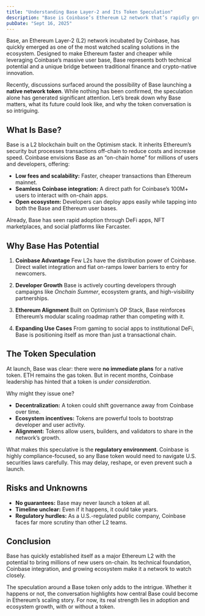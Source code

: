 ```yaml
---
title: "Understanding Base Layer-2 and Its Token Speculation"
description: "Base is Coinbase’s Ethereum L2 network that’s rapidly growing in adoption, with strong potential for mainstream on-chain use and ongoing speculation about a possible native token."
pubDate: "Sept 16, 2025"
---
```


Base, an Ethereum Layer-2 (L2) network incubated by Coinbase, has quickly emerged as one of the most watched scaling solutions in the ecosystem. Designed to make Ethereum faster and cheaper while leveraging Coinbase’s massive user base, Base represents both technical potential and a unique bridge between traditional finance and crypto-native innovation.

Recently, discussions surfaced around the possibility of Base launching a **native network token**. While nothing has been confirmed, the speculation alone has generated significant attention. Let’s break down why Base matters, what its future could look like, and why the token conversation is so intriguing.

## What Is Base?

Base is a L2 blockchain built on the Optimism stack. It inherits Ethereum’s security but processes transactions off-chain to reduce costs and increase speed. Coinbase envisions Base as an “on-chain home” for millions of users and developers, offering:

- **Low fees and scalability:** Faster, cheaper transactions than Ethereum mainnet.
- **Seamless Coinbase integration:** A direct path for Coinbase’s 100M+ users to interact with on-chain apps.
- **Open ecosystem:** Developers can deploy apps easily while tapping into both the Base and Ethereum user bases.

Already, Base has seen rapid adoption through DeFi apps, NFT marketplaces, and social platforms like Farcaster.

## Why Base Has Potential

1. **Coinbase Advantage**
   Few L2s have the distribution power of Coinbase. Direct wallet integration and fiat on-ramps lower barriers to entry for newcomers.

2. **Developer Growth**
   Base is actively courting developers through campaigns like _Onchain Summer_, ecosystem grants, and high-visibility partnerships.

3. **Ethereum Alignment**
   Built on Optimism’s OP Stack, Base reinforces Ethereum’s modular scaling roadmap rather than competing with it.

4. **Expanding Use Cases**
   From gaming to social apps to institutional DeFi, Base is positioning itself as more than just a transactional chain.

## The Token Speculation

At launch, Base was clear: there were **no immediate plans** for a native token. ETH remains the gas token. But in recent months, Coinbase leadership has hinted that a token is _under consideration_.

Why might they issue one?

- **Decentralization:** A token could shift governance away from Coinbase over time.
- **Ecosystem incentives:** Tokens are powerful tools to bootstrap developer and user activity.
- **Alignment:** Tokens allow users, builders, and validators to share in the network’s growth.

What makes this speculative is the **regulatory environment**. Coinbase is highly compliance-focused, so any Base token would need to navigate U.S. securities laws carefully. This may delay, reshape, or even prevent such a launch.

## Risks and Unknowns

- **No guarantees:** Base may never launch a token at all.
- **Timeline unclear:** Even if it happens, it could take years.
- **Regulatory hurdles:** As a U.S.-regulated public company, Coinbase faces far more scrutiny than other L2 teams.

## Conclusion

Base has quickly established itself as a major Ethereum L2 with the potential to bring millions of new users on-chain. Its technical foundation, Coinbase integration, and growing ecosystem make it a network to watch closely.

The speculation around a Base token only adds to the intrigue. Whether it happens or not, the conversation highlights how central Base could become in Ethereum’s scaling story. For now, its real strength lies in adoption and ecosystem growth, with or without a token.
